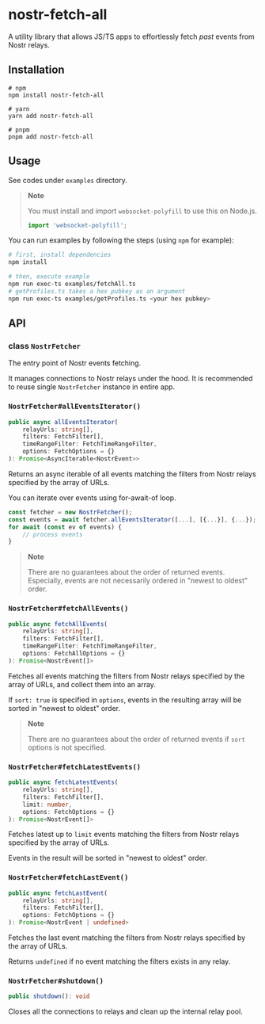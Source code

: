 # nostr-fetch-all
A utility library that allows JS/TS apps to effortlessly fetch *past* events from Nostr relays.

## Installation
```
# npm
npm install nostr-fetch-all

# yarn
yarn add nostr-fetch-all

# pnpm
pnpm add nostr-fetch-all
```

## Usage
See codes under `examples` directory.

> **Note**
>
> You must install and import `websocket-polyfill` to use this on Node.js.
> ```ts
> import 'websocket-polyfill';
> ```

You can run examples by following the steps (using `npm` for example):

```bash
# first, install dependencies
npm install

# then, execute example
npm run exec-ts examples/fetchAll.ts
# getProfiles.ts takes a hex pubkey as an argument
npm run exec-ts examples/getProfiles.ts <your hex pubkey>
```

## API
### class `NostrFetcher`

The entry point of Nostr events fetching. 

It manages connections to Nostr relays under the hood. It is recommended to reuse single `NostrFetcher` instance in entire app.


### `NostrFetcher#allEventsIterator()`

```ts
public async allEventsIterator(
    relayUrls: string[],
    filters: FetchFilter[],
    timeRangeFilter: FetchTimeRangeFilter,
    options: FetchOptions = {}
): Promise<AsyncIterable<NostrEvent>>
```

Returns an async iterable of all events matching the filters from Nostr relays specified by the array of URLs.

You can iterate over events using for-await-of loop.

```ts
const fetcher = new NostrFetcher();
const events = await fetcher.allEventsIterator([...], [{...}], {...});
for await (const ev of events) {
    // process events
}
```

> **Note**
>
> There are no guarantees about the order of returned events. Especially, events are not necessarily ordered in "newest to oldest" order.

### `NostrFetcher#fetchAllEvents()`

```ts
public async fetchAllEvents(
    relayUrls: string[],
    filters: FetchFilter[],
    timeRangeFilter: FetchTimeRangeFilter,
    options: FetchAllOptions = {}
): Promise<NostrEvent[]>
```

Fetches all events matching the filters from Nostr relays specified by the array of URLs, and collect them into an array.

If `sort: true` is specified in `options`, events in the resulting array will be sorted in "newest to oldest" order.

> **Note**
>
> There are no guarantees about the order of returned events if `sort` options is not specified.

### `NostrFetcher#fetchLatestEvents()`

```ts
public async fetchLatestEvents(
    relayUrls: string[],
    filters: FetchFilter[],
    limit: number,
    options: FetchOptions = {}
): Promise<NostrEvent[]>
```

Fetches latest up to `limit` events matching the filters from Nostr relays specified by the array of URLs. 

Events in the result will be sorted in "newest to oldest" order.

### `NostrFetcher#fetchLastEvent()`

```ts
public async fetchLastEvent(
    relayUrls: string[],
    filters: FetchFilter[],
    options: FetchOptions = {}
): Promise<NostrEvent | undefined>
```

Fetches the last event matching the filters from Nostr relays specified by the array of URLs.

Returns `undefined` if no event matching the filters exists in any relay.

### `NostrFetcher#shutdown()`

```ts
public shutdown(): void
```

Closes all the connections to relays and clean up the internal relay pool.
